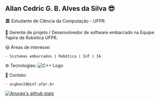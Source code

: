 ## Allan Cedric G. B. Alves da Silva :sunglasses:

:classical_building: Estudante de Ciência da Computação - UFPR.

:honeybee: Gerente de projeto / Desenvolvedor de software embarcado na Equipe Yapira de Robótica UFPR.

:smiley: Áreas de interesse:

    - Sistemas embarcados | Robótica | IoT | IA

:gear: Tecnologias:
    ![C++ Logo](https://img.icons8.com/color/48/000000/c-programming.png)

:speech_balloon: Contato:

    - acgbas19@inf.ufpr.br

[![Anurag's github stats](https://github-readme-stats.vercel.app/api?username=allan-cedric)](https://github.com/anuraghazra/github-readme-stats)
